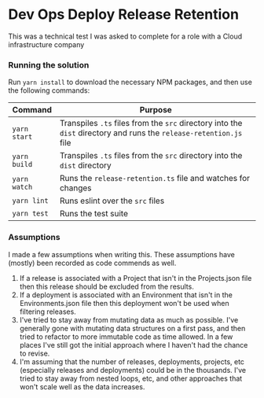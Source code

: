 # Dev Ops Deploy Release Retention

This was a technical test I was asked to complete for a role with a Cloud infrastructure company 


### Running the solution

Run `yarn install` to download the necessary NPM packages, and then use the following commands:

| Command      | Purpose                                                                                                            |
| ------------ | ------------------------------------------------------------------------------------------------------------------ |
| `yarn start` | Transpiles `.ts` files from the `src` directory into the `dist` directory and runs the `release-retention.js` file |
| `yarn build` | Transpiles `.ts` files from the `src` directory into the `dist` directory                                          |
| `yarn watch` | Runs the `release-retention.ts` file and watches for changes                                                       |
| `yarn lint`  | Runs eslint over the `src` files                                                                                   |
| `yarn test`  | Runs the test suite                                                                                                |

### Assumptions

I made a few assumptions when writing this. These assumptions have (mostly) been recorded as code commends as well.

1. If a release is associated with a Project that isn't in the Projects.json file then this release should be excluded from the results.
2. If a deployment is associated with an Environment that isn't in the Environments.json file then this deployment won't be used when filtering releases.
3. I've tried to stay away from mutating data as much as possible. I've generally gone with mutating data structures on a first pass, and then tried to refactor to more immutable code as time allowed. In a few places I've still got the initial approach where I haven't had the chance to revise.
4. I'm assuming that the number of releases, deployments, projects, etc (especially releases and deployments) could be in the thousands. I've tried to stay away from nested loops, etc, and other approaches that won't scale well as the data increases.
